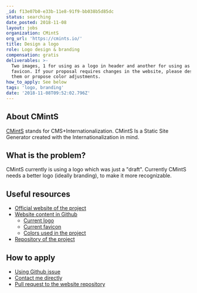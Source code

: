 ```yaml
---
_id: f13e07b0-e33b-11e8-91f9-bb038b5d85dc
status: searching
date_posted: 2018-11-08
layout: jobs
organization: CMintS
org_url: 'https://cmints.io/'
title: Design a logo
role: Logo design & branding
compensation: gratis
deliverables: >-
  Two images, 1 for using as a logo in header and another for using as a
  favicon. If your proposal requires changes in the website, please describe
  them or propose color adjustments.
how_to_apply: See below
tags: 'logo, branding'
date: '2018-11-08T09:52:02.796Z'
---
```


## About CMintS
[CMintS](https://cmints.io) stands for CMS+Internationalization. CMintS Is a
Static Site Generator created with the Internationalization in mind.

## What is the problem?

CMintS currently is using a logo which was just a "draft". Currently CMintS
needs a better logo (ideally branding), to make it more recognizable.

## Useful resources
- [Official website of the project](https://cmints.io/) 
- [Website content in Github](https://github.com/Manvel/cmints-website)
  - [Current logo](https://github.com/Manvel/cmints-website/blob/master/public/images/logo.png)
  - [Current favicon](https://github.com/Manvel/cmints-website/blob/master/public/images/favicon.png)
  - [Colors used in the project](https://github.com/Manvel/cmints-website/blob/master/theme/less/_variables.less)
- [Repository of the project](https://github.com/Manvel/cmints) 

## How to apply

- [Using Github issue](https://github.com/Manvel/cmints/issues/151)
- [Contact me directly](mailto:saroyanm@gmail.com)
- [Pull request to the website repository](https://github.com/Manvel/cmints-website)
